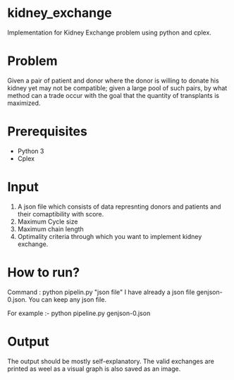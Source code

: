 # kidney_exchange
Implementation for Kidney Exchange problem using python and cplex.

# Problem
Given a pair of patient and donor where the donor is willing to donate his kidney yet may not be compatible; given a large pool of such pairs, by what method can a trade occur with the goal that the quantity of transplants is maximized.

# Prerequisites
* Python 3
* Cplex

# Input
1. A json file which consists of data represnting donors and patients and their comaptibility with score. 
2. Maximum Cycle size 
3. Maximum chain length
4. Optimality criteria through which you want to implement kidney exchange.

# How to run?
Command  : python pipelin.py "json file"
I have already a json file genjson-0.json. You can keep any json file.

For example :- python pipeline.py genjson-0.json

# Output
The output should be mostly self-explanatory.
The valid exchanges are printed as weel as a visual graph is also saved as an image.
